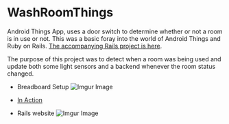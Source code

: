 # WashRoomThings
Android Things App, uses a door switch to determine whether or not a room is in use or not. This was a basic foray into the world of Android Things and Ruby on Rails. [The accompanying Rails project is here](https://bitbucket.org/tiensi/wash_room_status/src/master/).

The purpose of this project was to detect when a room was being used and update both some light sensors and a backend whenever the room status changed.

* Breadboard Setup
![Imgur Image](https://i.imgur.com/8V7lHhW.jpg)

* [In Action](https://i.imgur.com/jEbgD7z.gifv)

* Rails website
![Imgur Image](https://i.imgur.com/lvYmIp4.png)
